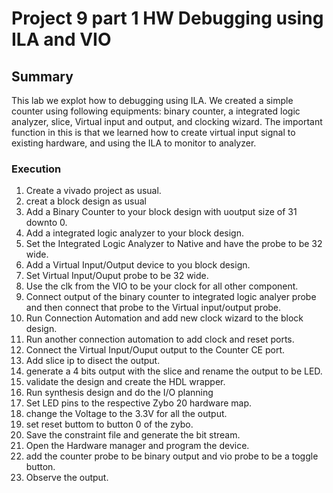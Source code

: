 # Project 9 part 1 HW Debugging using ILA and VIO
## Summary
This lab we explot how to debugging using ILA. We created a simple counter using following equipments: binary counter, a integrated logic analyzer, slice, Virtual input and output, and clocking wizard. The important function in this is that we learned how to create virtual input signal to existing hardware, and using the ILA to monitor to analyzer.

### Execution 
1. Create a vivado project as usual.
2. creat a block design as usual
3. Add a Binary Counter to your block design with uoutput size of 31 downto 0.
4. Add a integrated logic analyzer to your block design.
5. Set the Integrated Logic Analyzer to Native and have the probe to be 32 wide.
6. Add a Virtual Input/Output device to you block design.
7. Set Virtual Input/Ouput probe to be 32 wide.
8. Use the clk from the VIO to be your clock for all other component. 
9. Connect output of the binary counter to integrated logic analyer probe and then connect that probe to the Virtual input/output probe.
10. Run Connection Automation and add new clock wizard to the block design.
11. Run another connection automation to add clock and reset ports.
12. Connect the Virtual Input/Ouput output to the Counter CE port.
13. Add slice ip to disect the output.
14. generate a 4 bits output with the slice and rename the output to be LED.
15. validate the design and create the HDL wrapper.
16. Run synthesis design and do the I/O planning
17. Set LED pins to the respective Zybo 20 hardware map.
18. change the Voltage to the 3.3V for all the output.
19. set reset buttom to button 0 of the zybo.
20. Save the constraint file and generate the bit stream.
21. Open the Hardware manager and program the device.
22. add the counter probe to be binary output and vio probe to be a toggle button.
23. Observe the output.
